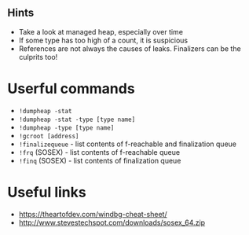 ## Hints
* Take a look at managed heap, especially over time
* If some type has too high of a count, it is suspicious
* References are not always the causes of leaks. Finalizers can be the culprits too!

# Userful commands
* ``!dumpheap -stat``
* ``!dumpheap -stat -type [type name]``
* ``!dumpheap -type [type name]``
* ``!gcroot [address]``
* ``!finalizequeue`` - list contents of f-reachable and finalization queue
* ``!frq`` (SOSEX) - list contents of f-reachable queue
* ``!finq`` (SOSEX) - list contents of finalization queue

# Useful links
* https://theartofdev.com/windbg-cheat-sheet/
* http://www.stevestechspot.com/downloads/sosex_64.zip
